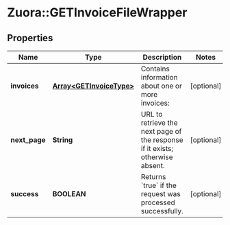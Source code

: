 # Zuora::GETInvoiceFileWrapper

## Properties
Name | Type | Description | Notes
------------ | ------------- | ------------- | -------------
**invoices** | [**Array&lt;GETInvoiceType&gt;**](GETInvoiceType.md) | Contains information about one or more invoices:  | [optional] 
**next_page** | **String** | URL to retrieve the next page of the response if it exists; otherwise absent.  | [optional] 
**success** | **BOOLEAN** | Returns &#x60;true&#x60; if the request was processed successfully.  | [optional] 


